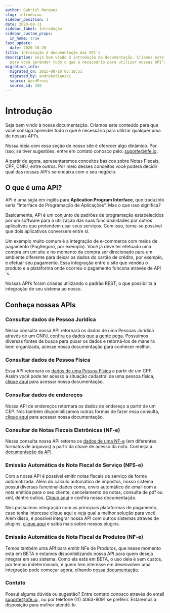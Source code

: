 ```yaml
---
author: Gabriel Marquez
slug: introducao
sidebar_position: 1
date: 2020-08-11
sidebar_label: Introdução
sidebar_custom_props:
  in_home: true
last_update:
  date: 2020-10-26
title: Introdução à documentação das API's
description: Seja bem vindo à introdução da documentação. Criamos este conteúdo
  para você aprender tudo o que é necessário para utilizar nossas API’s.
migration_info:
  migrated_on: 2025-08-18 03:18:51
  migrated_by: andrekutianski
  source: WordPress
  source_id: 309
---
```


# Introdução

Seja bem vindo à nossa documentação. Criamos este conteúdo para que você consiga aprender tudo o que é necessário para utilizar qualquer uma de nossas API’s.

Nossa ideia com essa seção de nosso site é oferecer algo dinâmico. Por isso, se tiver sugestões, entre em contato conosco pelo: [suporte@nfe.io][11].

A partir de agora, apresentaremos conceitos básicos sobre Notas Fiscais, CPF, CNPJ, entre outros. Por meio desses conceitos você poderá decidir qual das nossas API’s se encaixa com o seu negócio.

## O que é uma API?

API é uma sigla em inglês para **Aplication Program Interface**, que traduzido seria “Interface de Programação de Aplicações”. Mas o que isso significa?

Basicamente, API é um conjunto de padrões de programação estabelecidos por um software para a utilização das suas funcionalidades por outros aplicativos que pretendem usar seus serviços. Com isso, torna-se possível que dois aplicativos conversem entre si.

Um exemplo muito comum é a integração de e-commerce com meios de pagamento (PagSeguro, por exemplo). Você já deve ter efetuado uma compra em um site e no momento da compra ser direcionado para um ambiente diferente para deixar os dados do cartão de crédito, por exemplo, e efetuar seu pagamento. Essa integração entre o site que vendeu o produto e a plataforma onde ocorreu o pagamento funcona através de API´s.

Nossas API’s foram criadas utilizando o padrão REST, o que possibilita a integração de seu sistema ao nosso.

## Conheça nossas APIs

### Consultar dados de Pessoa Jurídica

Nessa consulta nossa API retornará os dados de uma Pessoas Jurídica através de um CNPJ, [confira os dados que a gente pega][12]. Possuímos diversas fontes de busca para puxar os dados e retorná-los de maneira bem organizada, acesse nossa documentação para conhecer melhor.

### Consultar dados de Pessoa Física

Essa API retornará os [dados de uma Pessoa Física][13] a partir de um CPF. Assim você pode ter acesso a situação cadastral de uma pessoa física, [clique aqui][13] para acessar nossa documentação.

### Consultar dados de endereços

Nossa API de endereços retornará os dados de endereço a partir de um CEP. Nós também disponibilizamos outras formas de fazer essa consulta, [clique aqui][14] para acessar nossa documentação.

### Consultar de Notas Fiscais Eletrônicas (NF-e)

Nessa consulta nossa API retorna os [dados de uma NF-e][15] (em diferentes formatos de arquivos) a partir da chave de acesso da nota. Conheça a [documentação da API][16].

### Emissão Automática de Nota Fiscal de Serviço (NFS-e)

Com a nossa API é possivel emitir notas fiscais de serviço de forma automatizada. Além do calculo automático de impostos, nosso sistema possui diversas funcionalidades como, envio automático de email com a nota emitida para o seu cliente, cancelamento de notas, consulta de pdf ou xml, dentre outros. [Clique aqui][17] e confira nossa documentação.

Nós possuímos integração com as principais plataformas de pagamento, caso tenha interesse clique aqui e veja qual a melhor solução para você. Além disso, é possível integrar nossa API com outros sistemas através de plugins, [clique aqui][18] e saiba mais sobre nossos plugins.

### Emissão Automática de Nota Fiscal de Produtos (NF-e)

Temos também uma API para emitir NFe de Produtos, que nesse momento está em BETA e estamos disponibilizando nossa API para quem deseja integrar em seu sistema. Como ela está em BETA, o uso dela é sem custos, por tempo indeterminado, e quem tem interesse em desenvolver uma integração pode começar agora, olhando [nossa documentação][19].

### Contato

Possui alguma dúvida ou sugestão? Entre contato conosco através do email [suporte@nfe.io][11]., ou por telefone (11) 4063-8091 se preferir. Estaremos a disposição para melhor atendê-lo.


[1]: #Introducao
[2]: #O%5Fque%5Fe%5Fuma%5FAPI
[3]: #Conheca%5Fnossas%5FAPIs
[4]: #Consultar%5Fdados%5Fde%5FPessoa%5FJuridica
[5]: #Consultar%5Fdados%5Fde%5FPessoa%5FFisica
[6]: #Consultar%5Fdados%5Fde%5Fenderecos
[7]: #Consultar%5Fde%5FNotas%5FFiscais%5FEletronicas%5FNF-e
[8]: #Emissao%5FAutomatica%5Fde%5FNota%5FFiscal%5Fde%5FServico%5FNFS-e
[9]: #Emissao%5FAutomatica%5Fde%5FNota%5FFiscal%5Fde%5FProdutos%5FNF-e
[10]: #Contato
[11]: mailto:suporte@nfe.io
[12]: https://nfe.io/docs/documentacao/consultas/pessoa-juridica/
[13]: https://nfe.io/docs/documentacao/consultas/pessoa-fisica/
[14]: https://nfe.io/docs/desenvolvedores/rest-api/consulta-de-enderecos-v1/
[15]: https://nfe.io/docs/documentacao/consultas/notas-fiscais-3/
[16]: https://nfe.io/docs/desenvolvedores/rest-api/consulta-de-nota-fiscal-v2/
[17]: https://nfe.io/docs/documentacao/conceitos/notas-fiscais/
[18]: https://nfe.io/docs/integracoes/
[19]: https://nfe.io/docs/desenvolvedores/rest-api/nota-fiscal-de-produto-v2/
